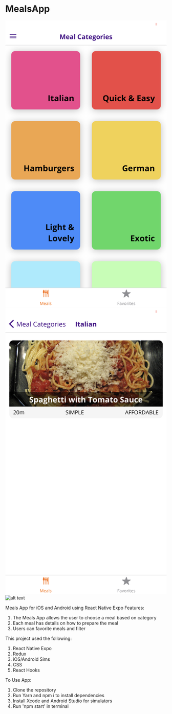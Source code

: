 # MealsApp
![alt text](main1.png)
![alt text](main2.png)
![alt text](main3.png)


Meals App for iOS and Android using React Native Expo
Features:
1. The Meals App allows the user to choose a meal based on category
2. Each meal has details on how to prepare the meal
3. Users can favorite meals and filter


This project used the following:

1. React Native Expo
2. Redux
3. iOS/Android Sims
4. CSS
5. React Hooks


To Use App:
1. Clone the repository
2. Run Yarn and npm i to install dependencies
3. Install Xcode and Android Studio for simulators
4. Run 'npm start' in terminal



